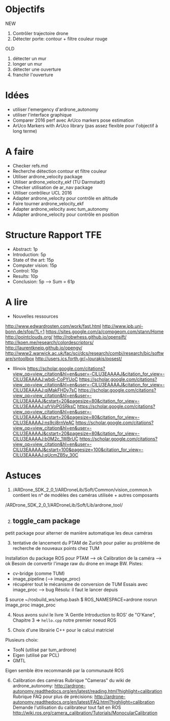 # Objectifs
NEW
1. Contrôler trajectoire drone
2. Détecter porte: contour + filtre couleur rouge

OLD
1. détecter un mur
2. longer un mur
3. détecter une ouverture
4. franchir l'ouverture

# Idées
- utiliser l'emergency d'ardrone_autonomy
- utiliser l'interface graphique
- Comparer 2016 perf avec ArUco markers pose estimation
- ArUco Markers with ArUco library (pas assez flexible pour l'objectif à long terme)

# A faire
- Checker refs.md
- Recherche détection contour et filtre couleur
- Utiliser ardrone_velocity package
- Utiliser ardrone_velocity_ekf (TU Darmstadt)
- Checker utilisation de ar_nav package
- Utiliser contrôleur UCL 2016
- Adapter ardrone_velocity pour contrôle en altitude
- Faire tourner ardrone_velocity_ekf
- Adapter ardrone_velocity avec tum_autonomy
- Adapter ardrone_velocity pour contrôle en position

# Structure Rapport TFE
- Abstract: 1p
- Introduction: 5p
- State of the art: 15p
- Computer vision: 15p
- Control: 10p
- Results: 10p
- Conclusion: 5p
--> Sum = 61p

# A lire
- Nouvelles ressources

http://www.edwardrosten.com/work/fast.html
http://www.ipb.uni-bonn.de/sfop/?L=1
https://sites.google.com/a/compgeom.com/stann/Home
http://pointclouds.org/
http://robwhess.github.io/opensift/
http://koen.me/research/colordescriptors/
http://laurentkneip.github.io/opengv/
http://www2.warwick.ac.uk/fac/sci/dcs/research/combi/research/bic/software/sntoolbox
http://users.ics.forth.gr/~lourakis/posest/

- Illinois
https://scholar.google.com/citations?view_op=view_citation&hl=en&user=-ClLU3EAAAAJ&citation_for_view=-ClLU3EAAAAJ:wbdj-CoPYUoC
https://scholar.google.com/citations?view_op=view_citation&hl=en&user=-ClLU3EAAAAJ&citation_for_view=-ClLU3EAAAAJ:qjMakFHDy7sC
https://scholar.google.com/citations?view_op=view_citation&hl=en&user=-ClLU3EAAAAJ&cstart=20&pagesize=80&citation_for_view=-ClLU3EAAAAJ:ufrVoPGSRksC
https://scholar.google.com/citations?view_op=view_citation&hl=en&user=-ClLU3EAAAAJ&cstart=20&pagesize=80&citation_for_view=-ClLU3EAAAAJ:ns9cj8rnVeAC
https://scholar.google.com/citations?view_op=view_citation&hl=en&user=-ClLU3EAAAAJ&cstart=20&pagesize=80&citation_for_view=-ClLU3EAAAAJ:b0M2c_1WBrUC
https://scholar.google.com/citations?view_op=view_citation&hl=en&user=-ClLU3EAAAAJ&cstart=100&pagesize=100&citation_for_view=-ClLU3EAAAAJ:qUcmZB5y_30C

# Astuces
1. /ARDrone_SDK_2_0_1/ARDroneLib/Soft/Common/vision_common.h
contient les n° de modèles des caméras utilisée + autres composants

/ARDrone_SDK_2_0_1/ARDroneLib/Soft/Lib/ardrone_tool/

2. ## toggle_cam package
petit package pour alterner de manière automatique les deux caméras

3. tentative de lancement du PTAM de Zurich pour palier au problème de recherche de nouveaux points chez TUM

Installation du package ROS pour PTAM --> ok
Calibration de la caméra --> ok
Besoin de convertir l'image raw du drone en image BW. Pistes:
- cv-bridge (comme TUM)
- image_pipeline (--> image_proc)
- récupérer tout le mécanisme de conversion de TUM
Essais avec image_proc --> bug
Résolu: il faut le lancer depuis

$ source ~/rosbuild_ws/setup.bash
$ ROS_NAMESPACE=ardrone rosrun image_proc image_proc

4. Nous avons suivi le livre 'A Gentle Introduction to ROS' de "O'Kane", Chapitre 3 => `hello.cpp` notre premier noeud ROS

5. Choix d'une librairie C++ pour le calcul matriciel

Plusieurs choix:
 * TooN (utilisé par tum_ardrone)
 * Eigen (utilisé par PCL)
 * GMTL

Eigen semble être recommandé par la communauté ROS

6. Calibration des caméras
Rubrique "Cameras" du wiki de ardrone_autonomy:
    http://ardrone-autonomy.readthedocs.org/en/latest/reading.html?highlight=calibration
Rubrique FAQ pour plus de précisions:
    http://ardrone-autonomy.readthedocs.org/en/latest/FAQ.html?highlight=calibration
Demande l'utilisation du calibrateur tout fait en ROS
    http://wiki.ros.org/camera_calibration/Tutorials/MonocularCalibration
